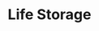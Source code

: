---
title: "Life Storage"
url: /baltimore/life-storage-odonnell-street-cut-off/
shop: storage rental
---